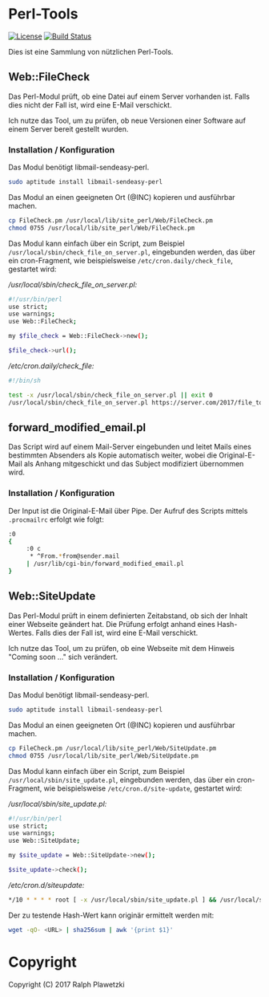 # Perl-Tools
[![License](https://img.shields.io/github/license/purejava/Perl-Tools.svg)](https://github.com/purejava/Perl-Tools/blob/master/COPYING)
[![Build Status](https://secure.travis-ci.org/purejava/Perl-Tools.png)](http://travis-ci.org/purejava/Perl-Tools)

Dies ist eine Sammlung von nützlichen Perl-Tools.

## Web::FileCheck
Das Perl-Modul prüft, ob eine Datei auf einem Server vorhanden ist.
Falls dies nicht der Fall ist, wird eine E-Mail verschickt.

Ich nutze das Tool, um zu prüfen, ob neue Versionen einer Software auf einem Server bereit gestellt wurden.

### Installation / Konfiguration
Das Modul benötigt libmail-sendeasy-perl.
``` bash
sudo aptitude install libmail-sendeasy-perl
```
Das Modul an einen geeigneten Ort (@INC) kopieren und ausführbar machen.
``` bash 
cp FileCheck.pm /usr/local/lib/site_perl/Web/FileCheck.pm
chmod 0755 /usr/local/lib/site_perl/Web/FileCheck.pm
```
Das Modul kann einfach über ein Script, zum Beispiel `/usr/local/sbin/check_file_on_server.pl`, eingebunden werden, das über ein cron-Fragment, wie beispielsweise `/etc/cron.daily/check_file`, gestartet wird:

*/usr/local/sbin/check_file_on_server.pl:*
``` bash
#!/usr/bin/perl
use strict;
use warnings;
use Web::FileCheck;

my $file_check = Web::FileCheck->new();

$file_check->url();
```
*/etc/cron.daily/check_file:*
``` bash
#!/bin/sh

test -x /usr/local/sbin/check_file_on_server.pl || exit 0
/usr/local/sbin/check_file_on_server.pl https://server.com/2017/file_to_test.tar.xz
```
## forward_modified_email.pl
Das Script wird auf einem Mail-Server eingebunden und leitet Mails eines bestimmten Absenders als Kopie automatisch weiter, wobei die Original-E-Mail als Anhang mitgeschickt und das Subject modifiziert übernommen wird.

### Installation / Konfiguration
Der Input ist die Original-E-Mail über Pipe. Der Aufruf des Scripts mittels `.procmailrc` erfolgt wie folgt:
``` bash
:0
{
     :0 c
      * ^From.*from@sender.mail
     | /usr/lib/cgi-bin/forward_modified_email.pl
}
```
## Web::SiteUpdate
Das Perl-Modul prüft in einem definierten Zeitabstand, ob sich der Inhalt einer Webseite geändert hat.
Die Prüfung erfolgt anhand eines Hash-Wertes.
Falls dies der Fall ist, wird eine E-Mail verschickt.

Ich nutze das Tool, um zu prüfen, ob eine Webseite mit dem Hinweis "Coming soon ..." sich verändert.

### Installation / Konfiguration
Das Modul benötigt libmail-sendeasy-perl.
``` bash
sudo aptitude install libmail-sendeasy-perl
```
Das Modul an einen geeigneten Ort (@INC) kopieren und ausführbar machen.
``` bash
cp FileCheck.pm /usr/local/lib/site_perl/Web/SiteUpdate.pm
chmod 0755 /usr/local/lib/site_perl/Web/SiteUpdate.pm
```
Das Modul kann einfach über ein Script, zum Beispiel `/usr/local/sbin/site_update.pl`, eingebunden werden, das über ein cron-Fragment, wie beispielsweise `/etc/cron.d/site-update`, gestartet wird:

*/usr/local/sbin/site_update.pl:*
``` bash
#!/usr/bin/perl
use strict;
use warnings;
use Web::SiteUpdate;

my $site_update = Web::SiteUpdate->new();

$site_update->check();
```
*/etc/cron.d/siteupdate:*
``` bash
*/10 * * * * root [ -x /usr/local/sbin/site_update.pl ] && /usr/local/sbin/site_update.pl <URL> <hash>
```
Der zu testende Hash-Wert kann originär ermittelt werden mit:
``` bash
wget -qO- <URL> | sha256sum | awk '{print $1}'
```
# Copyright
Copyright (C) 2017 Ralph Plawetzki
